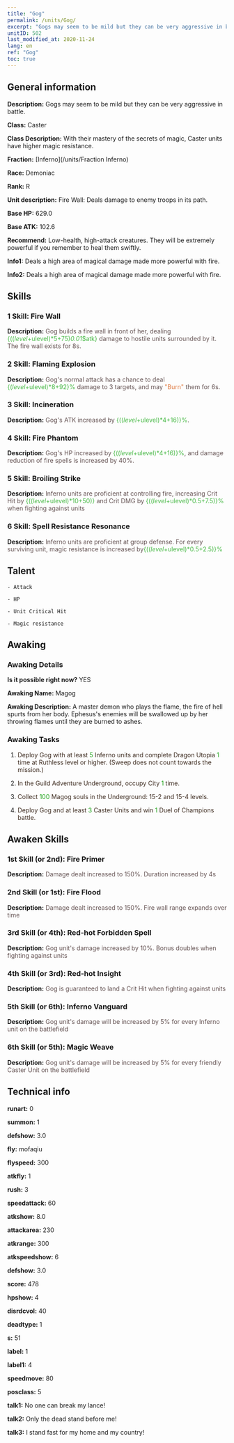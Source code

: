 ```yaml
---
title: "Gog"
permalink: /units/Gog/
excerpt: "Gogs may seem to be mild but they can be very aggressive in battle."
unitID: 502
last_modified_at: 2020-11-24
lang: en
ref: "Gog"
toc: true
---
```

## General information
 **Description:** Gogs may seem to be mild but they can be very aggressive in battle.

 **Class:** Caster

 **Class Description:** With their mastery of the secrets of magic, Caster units have higher magic resistance.

 **Fraction:** [Inferno](/units/Fraction Inferno)

 **Race:** Demoniac

 **Rank:** R

 **Unit description:** Fire Wall: Deals damage to enemy troops in its path.

 **Base HP:** 629.0

 **Base ATK:** 102.6

 **Recommend:** Low-health, high-attack creatures. They will be extremely powerful if you remember to heal them swiftly.

 **Info1:** Deals a high area of magical damage made more powerful with fire.

 **Info2:** Deals a high area of magical damage made more powerful with fire.

## Skills
### 1 Skill: Fire Wall
 **Description:** <span style="color: #645252">Gog builds a fire wall in front of her, dealing <span style="color: black"><span style="color: #48b946">{(($level+$ulevel)*5+75)*0.01*$atk}<span style="color: black"><span style="color: #645252"> damage to hostile units surrounded by it. The fire wall exists for 8s.<span style="color: black">

### 2 Skill: Flaming Explosion
 **Description:** <span style="color: #645252">Gog's normal attack has a chance to deal <span style="color: black"><span style="color: #48b946">{($level+$ulevel)*8+92}%<span style="color: black"><span style="color: #645252"> damage to 3 targets, and may <span style="color: black"><span style="color: #e07c44">\"Burn\"<span style="color: black"><span style="color: #645252"> them for 6s.<span style="color: black">

### 3 Skill: Incineration
 **Description:** <span style="color: #645252">Gog's ATK increased by <span style="color: black"><span style="color: #48b946">{(($level+$ulevel)*4+16)}%<span style="color: black"><span style="color: #645252">.<span style="color: black">

### 4 Skill: Fire Phantom
 **Description:** <span style="color: #645252">Gog's HP increased by <span style="color: black"><span style="color: #48b946">{(($level+$ulevel)*4+16)}%<span style="color: black"><span style="color: #645252">, and damage reduction of fire spells is increased by 40%.<span style="color: black">

### 5 Skill: Broiling Strike
 **Description:** <span style="color: #645252">Inferno units are proficient at controlling fire, increasing Crit Hit by <span style="color: black"><span style="color: #48b946">{(($level+$ulevel)*10+50)}<span style="color: black"><span style="color: #645252"> and Crit DMG by <span style="color: black"><span style="color: #48b946">{(($level+$ulevel)*0.5+7.5)}%<span style="color: black"><span style="color: #645252"> when fighting against <burned> units<span style="color: black">

### 6 Skill: Spell Resistance Resonance
 **Description:** <span style="color: #645252">Inferno units are proficient at group defense. For every surviving unit, magic resistance is increased by<span style="color: black"><span style="color: #48b946">{(($level+$ulevel)*0.5+2.5)}%<span style="color: black"><span style="color: #645252"><span style="color: black">

## Talent

    - Attack

    - HP

    - Unit Critical Hit

    - Magic resistance

## Awaking
### Awaking Details
 **Is it possible right now?** YES

 **Awaking Name:** Magog

 **Awaking Description:** A master demon who plays the flame, the fire of hell spurts from her body. Ephesus's enemies will be swallowed up by her throwing flames until they are burned to ashes.

### Awaking Tasks
 1. <span style="color: #3c2a1e">Deploy Gog with at least <span style="color: black"><span style="color: #1ca216">5<span style="color: black"><span style="color: #3c2a1e"> Inferno units and complete Dragon Utopia <span style="color: black"><span style="color: #1ca216">1<span style="color: black"><span style="color: #3c2a1e"> time at Ruthless level or higher. (Sweep does not count towards the mission.)<span style="color: black">

 2. <span style="color: #3c2a1e">In the Guild Adventure Underground, occupy City <span style="color: black"><span style="color: #1ca216">1<span style="color: black"><span style="color: #3c2a1e"> time.<span style="color: black">

 3. <span style="color: #3c2a1e">Collect <span style="color: black"><span style="color: #1ca216">100<span style="color: black"><span style="color: #3c2a1e"> Magog souls in the Underground: 15-2 and 15-4 levels.<span style="color: black">

 4. <span style="color: #3c2a1e">Deploy Gog and at least <span style="color: black"><span style="color: #1ca216">3<span style="color: black"><span style="color: #3c2a1e"> Caster Units and win <span style="color: black"><span style="color: #1ca216">1<span style="color: black"><span style="color: #3c2a1e"> Duel of Champions battle.<span style="color: black">

## Awaken Skills

### 1st Skill (or 2nd): Fire Primer
 **Description:** <span style="color: #48b946"><Fire Wall><span style="color: black"><span style="color: #645252">Damage dealt increased to 150%. Duration increased by 4s<span style="color: black">

### 2nd Skill (or 1st): Fire Flood
 **Description:** <span style="color: #48b946"><Fire Wall><span style="color: black"><span style="color: #645252">Damage dealt increased to 150%. Fire wall range expands over time<span style="color: black">

### 3rd Skill (or 4th): Red-hot Forbidden Spell
 **Description:** <span style="color: #48b946"><Fire Phantom><span style="color: black"><span style="color: #645252">Gog unit's damage increased by 10%. Bonus doubles when fighting against <burned> units<span style="color: black">

### 4th Skill (or 3rd): Red-hot Insight
 **Description:** <span style="color: #48b946"><Fire Phantom><span style="color: black"><span style="color: #645252">Gog is guaranteed to land a Crit Hit when fighting against <burned> units<span style="color: black">

### 5th Skill (or 6th): Inferno Vanguard
 **Description:** <span style="color: #48b946"><Incineration><span style="color: black"><span style="color: #645252">Gog unit's damage will be increased by 5% for every Inferno unit on the battlefield<span style="color: black">

### 6th Skill (or 5th): Magic Weave
 **Description:** <span style="color: #48b946"><Incineration><span style="color: black"><span style="color: #645252">Gog unit's damage will be increased by 5% for every friendly Caster Unit on the battlefield<span style="color: black">

## Technical info
 **runart:** 0

 **summon:** 1

 **defshow:** 3.0

 **fly:** mofaqiu

 **flyspeed:** 300

 **atkfly:** 1

 **rush:** 3

 **speedattack:** 60

 **atkshow:** 8.0

 **attackarea:** 230

 **atkrange:** 300

 **atkspeedshow:** 6

 **defshow:** 3.0

 **score:** 478

 **hpshow:** 4

 **disrdcvol:** 40

 **deadtype:** 1

 **s:** 51

 **label:** 1

 **label1:** 4

 **speedmove:** 80

 **posclass:** 5

 **talk1:** No one can break my lance!

 **talk2:** Only the dead stand before me!

 **talk3:** I stand fast for my home and my country!

